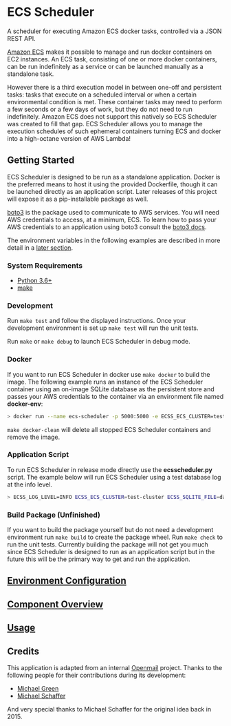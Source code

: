 # ECS Scheduler

A scheduler for executing Amazon ECS docker tasks, controlled via a JSON REST API.

[Amazon ECS](http://docs.aws.amazon.com/AmazonECS/latest/developerguide/Welcome.html) makes it possible to manage and run docker containers on EC2 instances. An ECS task, consisting of one or more docker containers, can be run indefinitely as a service or can be launched manually as a standalone task.

However there is a third execution model in between one-off and persistent tasks: tasks that execute on a scheduled interval or when a certain environmental condition is met. These container tasks may need to perform a few seconds or a few days of work, but they do not need to run indefinitely. Amazon ECS does not support this natively so ECS Scheduler was created to fill that gap. ECS Scheduler allows you to manage the execution schedules of such ephemeral containers turning ECS and docker into a high-octane version of AWS Lambda!

## Getting Started

ECS Scheduler is designed to be run as a standalone application. Docker is the preferred means to host it using the provided Dockerfile, though it can be launched directly as an application script. Later releases of this project will expose it as a pip-installable package as well.

[boto3](https://github.com/boto/boto3) is the package used to communicate to AWS services. You will need AWS credentials to access, at a minimum, ECS. To learn how to pass your AWS credentials to an application using boto3 consult the [boto3 docs](https://boto3.readthedocs.io/en/latest/guide/configuration.html).

The environment variables in the following examples are described in more detail in a [later section](#environment-configuration).

### System Requirements

- [Python 3.6+](https://www.python.org)
- [make](https://www.gnu.org/software/make/)

### Development

Run `make test` and follow the displayed instructions. Once your development environment is set up `make test` will run the unit tests.

Run `make` or `make debug` to launch ECS Scheduler in debug mode.

### Docker

If you want to run ECS Scheduler in docker use `make docker` to build the image. The following example runs an instance of the ECS Scheduler container using an on-image SQLite database as the persistent store and passes your AWS credentials to the container via an environment file named **docker-env**:

```sh
> docker run --name ecs-scheduler -p 5000:5000 -e ECSS_ECS_CLUSTER=test-cluster -e ECSS_SQLITE_FILE=/var/opt/ecs-scheduler.db --env-file ~/.aws/docker-env -d ecs-scheduler
```

`make docker-clean` will delete all stopped ECS Scheduler containers and remove the image.

### Application Script

To run ECS Scheduler in release mode directly use the **ecsscheduler.py** script. The example below will run ECS Scheduler using a test database log at the info level. 

```sh
> ECSS_LOG_LEVEL=INFO ECSS_ECS_CLUSTER=test-cluster ECSS_SQLITE_FILE=data/test.db python ecsscheduler.py
```

### Build Package (Unfinished)

If you want to build the package yourself but do not need a development environment run `make build` to create the package wheel. Run `make check` to run the unit tests. Currently building the package will not get you much since ECS Scheduler is designed to run as an application script but in the future this will be the primary way to get and run the application.

## [Environment Configuration](doc/ENVIRONMENT.md)

## [Component Overview](doc/COMPONENTS.md)

## [Usage](doc/USAGE.md)

## Credits

This application is adapted from an internal [Openmail](https://github.com/Openmail) project. Thanks to the following people for their contributions during its development:

- [Michael Green](https://github.com/mgreen)
- [Michael Schaffer](https://github.com/mtschaffer)

And very special thanks to Michael Schaffer for the original idea back in 2015.
